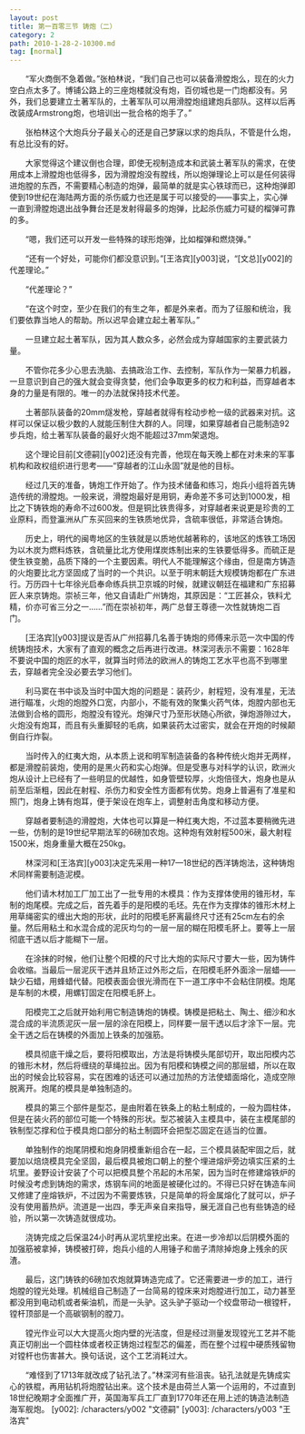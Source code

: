 ```yaml
---
layout: post
title: 第一百零三节 铸炮（二）
category: 2
path: 2010-1-28-2-10300.md
tag: [normal]
---
```


　　“军火商倒不急着做。”张柏林说，“我们自己也可以装备滑膛炮么，现在的火力空白点太多了。博铺公路上的三座炮楼就没有炮，百仞城也是一门炮都没有。另外，我们总要建立土著军队的，土著军队可以用滑膛炮组建炮兵部队。这样以后再改装成Armstrong炮，也培训出一批合格的炮手了。”

　　张柏林这个大炮兵分子最关心的还是自己梦寐以求的炮兵队，不管是什么炮，有总比没有的好。

　　大家觉得这个建议倒也合理，即使无视制造成本和武装土著军队的需求，在使用成本上滑膛炮也低得多，因为滑膛炮没有膛线，所以炮弹理论上可以是任何装得进炮膛的东西，不需要精心制造的炮弹，最简单的就是实心铁球而已，这种炮弹即使到19世纪在海陆两方面的杀伤威力也还是属于可以接受的——事实上，实心弹一直到滑膛炮退出战争舞台还是发射得最多的炮弹，比起杀伤威力可疑的榴弹可靠的多。

　　“嗯，我们还可以开发一些特殊的球形炮弹，比如榴弹和燃烧弹。”

　　“还有一个好处，可能你们都没意识到。”[王洛宾][y003]说，“[文总][y002]的代差理论。”

　　“代差理论？”

　　“在这个时空，至少在我们的有生之年，都是外来者。而为了征服和统治，我们要依靠当地人的帮助。所以迟早会建立起土著军队。”

　　一旦建立起土著军队，因为其人数众多，必然会成为穿越国家的主要武装力量。

　　不管你花多少心思去洗脑、去搞政治工作、去控制，军队作为一架暴力机器，一旦意识到自己的强大就会变得贪婪，他们会争取更多的权力和利益，而穿越者本身的力量是有限的。唯一的办法就保持技术代差。

　　土著部队装备的20mm燧发枪，穿越者就得有栓动步枪一级的武器来对抗。这样可以保证以极少数的人就能压制住大群的人。同理，如果穿越者自己能制造92步兵炮，给土著军队装备的最好火炮不能超过37mm架退炮。

　　这个理论目前[文德嗣][y002]还没有完善，他现在每天晚上都在对未来的军事机构和政权组织进行思考——“穿越者的江山永固”就是他的目标。

　　经过几天的准备，铸炮工作开始了。作为技术储备和练习，炮兵小组将首先铸造传统的滑膛炮。一般来说，滑膛炮最好是用铜，寿命差不多可达到1000发，相比之下铸铁炮的寿命不过600发。但是铜比铁贵得多，对穿越者来说更是珍贵的工业原料，而登瀛洲从广东买回来的生铁质地优异，含硫率很低，非常适合铸炮。

　　历史上，明代的闽粤地区的生铁就是以质地优越著称的，该地区的炼铁工场因为以木炭为燃料炼铁，含硫量比北方使用煤炭炼制出来的生铁要低得多。而硫正是使生铁变脆，品质下降的一个主要因素。明代人不能理解这个缘由，但是南方铸造的火炮要比北方坚固成了当时的一个共识。以至于明末朝廷大规模铸炮都在广东进行。万历四十七年徐光启奉命练兵拱卫京城的时候，就建议朝廷在福建和广东招募匠人来京铸炮。崇祯三年，他又自请赴广州铸炮，其原因是：“工匠甚众，铁料尤精，价亦可省三分之一……”而在崇祯初年，两广总督王尊德一次性就铸炮二百门。

　　[王洛宾][y003]提议是否从广州招募几名善于铸炮的师傅来示范一次中国的传统铸炮技术，大家有了直观的概念之后再进行改进。林深河表示不需要：1628年不要说中国的炮匠的水平，就算当时师法的欧洲人的铸炮工艺水平也高不到哪里去，穿越者完全没必要去学习他们。

　　利马窦在书中谈及当时中国大炮的问题是：装药少，射程短，没有准星，无法进行瞄准，火炮的炮膛外口宽，内部小，不能有效的聚集火药气体，炮膛内部也无法做到合格的圆形，炮膛没有镗光。炮弹尺寸乃至形状随心所欲，弹炮游隙过大，火炮没有炮耳，而且有头重脚轻的毛病，如果装药太过密实，就会在开炮的时候颠倒自行炸裂。

　　当时传入的红夷大炮，从本质上说和明军制造装备的各种传统火炮并无两样，都是滑膛前装炮，使用的是黑火药和实心炮弹。但是受惠与对科学的认识，欧洲火炮从设计上已经有了一些明显的优越性，如身管壁较厚，火炮倍径大，炮身也是从前至后渐粗，因此在射程、杀伤力和安全性方面都有优势。炮身上普遍有了准星和照门，炮身上铸有炮耳，便于架设在炮车上，调整射击角度和移动方便。

　　穿越者要制造的滑膛炮，大体也可以算是一种红夷大炮，不过蓝本要稍微先进一些，仿制的是19世纪早期法军的6磅加农炮。这种炮有效射程500米，最大射程1500米，炮身重量大概在250kg。

　　林深河和[王洛宾][y003]决定先采用一种17—18世纪的西洋铸炮法，这种铸炮术同样需要制造泥模。

　　他们请木材加工厂加工出了一批专用的木模具：作为支撑体使用的锥形材，车制的炮尾模。完成之后，首先着手的是阳模的毛坯。先在作为支撑体的锥形木材上用草绳密实的缠出大炮的形状，此时的阳模毛肧离最终尺寸还有25cm左右的余量。然后用粘土和水混合成的泥灰均匀的一层一层的糊在阳模毛肧上。要等上一层彻底干透以后才能糊下一层。

　　在涂抹的时候，他们让整个阳模的尺寸比大炮的实际尺寸要大一些，因为铸件会收缩。当最后一层泥灰干透并且矫正过外形之后，在阳模毛肧外面涂一层蜡——缺少石蜡，用蜂蜡代替。阳模表面会很光滑而在下一道工序中不会粘住阴模。炮尾是车制的木模，用螺钉固定在阳模毛肧上。

　　阳模完工之后就开始利用它制造铸炮的铸模。铸模是把粘土、陶土、细沙和水混合成的半流质泥灰一层一层的涂在阳模上，同样要一层干透以后才涂下一层。完全干透之后在铸模的外面加上铁条的加强筋。

　　模具彻底干燥之后，要将阳模取出，方法是将铸模头尾部切开，取出阳模内芯的锥形木材，然后将缠绕的草绳拉出。因为有阳模和铸模之间的那层蜡，所以在取出的时候会比较容易，实在困难的话还可以通过加热的方法使蜡面熔化，造成空隙脱离开。炮尾的模具是单独制造的。

　　模具的第三个部件是型芯，是由附着在铁条上的粘土制成的，一般为圆柱体，但是在装火药的部位可能一个特殊的形状。型芯被装入主模具中，装在主模尾部的铁制型芯撑和位于模具炮口部分的粘土制圆环会把型芯固定在适当的位置。

　　单独制作的炮尾阴模和炮身阴模重新组合在一起，三个模具装配牢固之后，就要加以焙烧模具完全坚固，最后模具被炮口朝上的整个埋进熔炉旁边填实压紧的土坑里。姜野设计安装了个可以把模具整个吊起的木吊架，因为当时在修建熔铁炉的时候没考虑到铸炮的需求，炼钢车间的地面是被硬化过的。不得已只好在铸造车间又修建了座熔铁炉，不过因为不需要炼铁，只是简单的将金属熔化了就可以，炉子没有使用蓄热炉。流道是一出四，季无声亲自来指导，展无涯自己也有些铸造的经验，所以第一次铸造就很成功。

　　浇铸完成之后保温24小时再从泥坑里挖出来。在进一步冷却以后阴模外面的加强筋被拿掉，铸模被打碎，炮兵小组的人用锤子和凿子清除掉炮身上残余的灰渣。

　　最后，这门铸铁的6磅加农炮就算铸造完成了。它还需要进一步的加工，进行炮膛的镗光处理。机械组自己制造了一台简易的镗床来对炮膛进行加工，动力甚至都没用到电动机或者柴油机，而是一头驴。这头驴子驱动一个绞盘带动一根镗杆，镗杆顶部是一个高碳钢制的膛刀。

　　镗光作业可以大大提高火炮内壁的光洁度，但是经过测量发现镗光工艺并不能真正切削出一个圆柱体或者校正铸炮过程型芯的偏差，而在整个过程中硬质残留物对镗杆也伤害甚大。换句话说，这个工艺消耗过大。

　　“难怪到了1713年就改成了钻孔法了。”林深河有些沮丧。钻孔法就是先铸成实心的铁棍，再用钻机将炮膛钻出来。这个技术是由荷兰人第一个运用的，不过直到18世纪晚期才全面推广开，英国海军兵工厂直到1770年还在用上述的铸造法制造海军舰炮。
[y002]: /characters/y002 "文德嗣"
[y003]: /characters/y003 "王洛宾"
